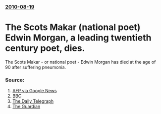 ### [2010-08-19](/news/2010/08/19/index.md)

# The Scots Makar (national poet) Edwin Morgan, a leading twentieth century poet, dies. 

The Scots Makar - or national poet - Edwin Morgan has died at the age of 90 after suffering pneumonia.


### Source:

1. [AFP via Google News](http://www.google.com/hostednews/afp/article/ALeqM5gcG2N9jllXMQGEk6rBU0j7X_3fJw)
2. [BBC](http://www.bbc.co.uk/news/uk-scotland-glasgow-west-11025826)
3. [The Daily Telegraph](http://www.telegraph.co.uk/news/obituaries/culture-obituaries/books-obituaries/7954871/Edwin-Morgan.html)
4. [The Guardian](http://www.guardian.co.uk/books/2010/aug/19/edwin-morgan-scotland-national-poet)
